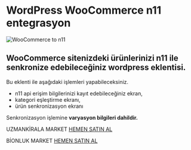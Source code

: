 # WordPress WooCommerce n11 entegrasyon

![WooCommerce to n11](http://market.uzmankirala.com/static/upload/product/6576/53e9ebac344e2a48d3f653b4df1c903c_main.jpg)

## WooCommerce sitenizdeki ürünlerinizi n11 ile senkronize edebileceğiniz wordpress eklentisi.

Bu eklenti ile aşağıdaki işlemleri yapabileceksiniz.

  - n11 api erişim bilgilerinizi kayıt edebileceğiniz ekran,
  - kategori eşleştirme ekranı,
  - ürün senkronizasyon ekranı

Senkronizasyon işlemine **varyasyon bilgileri dahildir.**

UZMANKİRALA MARKET
[HEMEN SATIN AL](http://market.uzmankirala.com/recepuncu/wordpress-woocommerce-n11-entegrasyon/)

BİONLUK MARKET
[HEMEN SATIN AL](https://bionluk.com/recepuncu/woocommerce-ve-n11-entegrasyonu-yaparim-148582)
